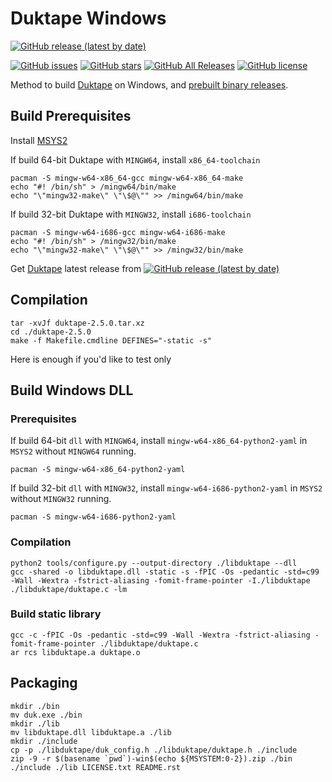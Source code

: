 # Duktape Windows

[![GitHub release (latest by date)](https://img.shields.io/github/v/release/mengmo/Duktape-Windows?logo=github)](https://github.com/mengmo/Duktape-Windows/releases)

[![GitHub issues](https://img.shields.io/github/issues/mengmo/Duktape-Windows?logo=github)](https://github.com/mengmo/Duktape-Windows/issues)
[![GitHub stars](https://img.shields.io/github/stars/mengmo/Duktape-Windows?logo=github)](https://github.com/mengmo/Duktape-Windows/stargazers)
[![GitHub All Releases](https://img.shields.io/github/downloads/mengmo/Duktape-Windows/total?logo=github)](https://github.com/mengmo/Duktape-Windows/releases)
[![GitHub license](https://img.shields.io/github/license/mengmo/Duktape-Windows?logo=open-source-initiative)](https://github.com/mengmo/Duktape-Windows/blob/master/LICENSE)

Method to build [Duktape](https://duktape.org/) on Windows, and [prebuilt binary releases](https://github.com/mengmo/Duktape-Windows/releases).

## Build Prerequisites
Install [MSYS2](http://www.msys2.org/)

If build 64-bit Duktape with `MINGW64`, install `x86_64-toolchain`
```
pacman -S mingw-w64-x86_64-gcc mingw-w64-x86_64-make
echo "#! /bin/sh" > /mingw64/bin/make
echo "\"mingw32-make\" \"\$@\"" >> /mingw64/bin/make
```

If build 32-bit Duktape with `MINGW32`, install `i686-toolchain`
```
pacman -S mingw-w64-i686-gcc mingw-w64-i686-make
echo "#! /bin/sh" > /mingw32/bin/make
echo "\"mingw32-make\" \"\$@\"" >> /mingw32/bin/make
```

Get [Duktape](https://github.com/svaarala/duktape) latest release from [![GitHub release (latest by date)](https://img.shields.io/github/v/release/svaarala/duktape?logo=github&style=plastic)](https://github.com/svaarala/duktape/releases)

## Compilation
```
tar -xvJf duktape-2.5.0.tar.xz
cd ./duktape-2.5.0
make -f Makefile.cmdline DEFINES="-static -s"
```
Here is enough if you'd like to test only

## Build Windows DLL
### Prerequisites
If build 64-bit `dll` with `MINGW64`, install `mingw-w64-x86_64-python2-yaml` in `MSYS2` without `MINGW64` running.
```
pacman -S mingw-w64-x86_64-python2-yaml
```

If build 32-bit `dll` with `MINGW32`, install `mingw-w64-i686-python2-yaml` in `MSYS2` without `MINGW32` running.
```
pacman -S mingw-w64-i686-python2-yaml
```
### Compilation
```
python2 tools/configure.py --output-directory ./libduktape --dll
gcc -shared -o libduktape.dll -static -s -fPIC -Os -pedantic -std=c99 -Wall -Wextra -fstrict-aliasing -fomit-frame-pointer -I./libduktape ./libduktape/duktape.c -lm
```
### Build static library
```
gcc -c -fPIC -Os -pedantic -std=c99 -Wall -Wextra -fstrict-aliasing -fomit-frame-pointer ./libduktape/duktape.c
ar rcs libduktape.a duktape.o
```

## Packaging
```
mkdir ./bin
mv duk.exe ./bin
mkdir ./lib
mv libduktape.dll libduktape.a ./lib
mkdir ./include
cp -p ./libduktape/duk_config.h ./libduktape/duktape.h ./include
zip -9 -r $(basename `pwd`)-win$(echo ${MSYSTEM:0-2}).zip ./bin ./include ./lib LICENSE.txt README.rst
```

